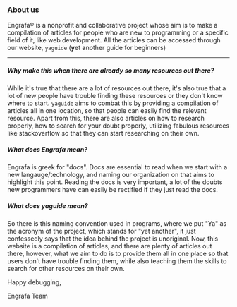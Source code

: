 ### About us

Engrafa® is a nonprofit and collaborative project whose aim is to make a compilation of articles for people who are new to programming or a specific field of it, like web development. All the articles can be accessed through our website, `yaguide` (**y**et **a**nother guide for beginners)

---

##### Why make this when there are already so many resources out there?

While it's true that there are a lot of resources out there, it's also true that a lot of new people have trouble finding these resources or they don't know where to start. `yaguide` aims to combat this by providing a compilation of articles all in one location, so that people can easily find the relevant resource. Apart from this, there are also articles on how to research properly, how to search for your doubt properly, utilizing fabulous resources like stackoverflow so that they can start researching on their own. 


##### What does Engrafa mean?

Engrafa is greek for "docs". Docs are essential to read when we start with a new langauge/technology, and naming our organization on that aims to highlight this point. Reading the docs is very important, a lot of the doubts new programmers have can easily be rectified if they just read the docs.

##### What does yaguide mean?

So there is this naming convention used in programs, where we put "Ya" as the acronym of the project, which stands for "yet another", it just confessedly says that the idea behind the project is unoriginal. Now, this website is a compilation of articles, and there are plenty of articles out there, however, what we aim to do is to provide them all in one place so that users don't have trouble finding them, while also teaching them the skills to search for other resources on their own.

Happy debugging,

Engrafa Team
